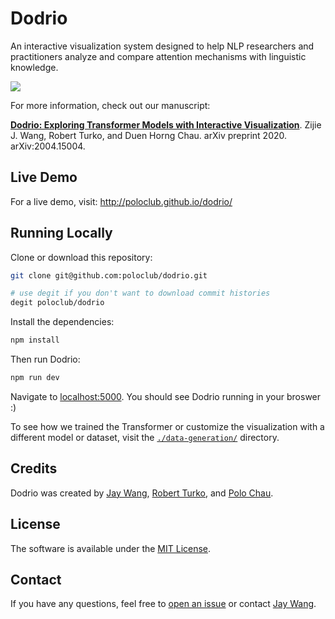 # Dodrio

An interactive visualization system designed to help NLP researchers and practitioners analyze and compare attention mechanisms with linguistic knowledge.

<a href="https://youtu.be/HnWIHWFbuUQ" target="_blank"><img src="https://i.imgur.com/sCsudVg.png" style="max-width:100%;"></a>

For more information, check out our manuscript:

[**Dodrio: Exploring Transformer Models with Interactive Visualization**](https://arxiv.org/abs/2004.15004).
Zijie J. Wang, Robert Turko, and Duen Horng Chau.
arXiv preprint 2020. arXiv:2004.15004.

## Live Demo

For a live demo, visit: http://poloclub.github.io/dodrio/

## Running Locally

Clone or download this repository:

```bash
git clone git@github.com:poloclub/dodrio.git

# use degit if you don't want to download commit histories
degit poloclub/dodrio
```

Install the dependencies:

```bash
npm install
```

Then run Dodrio:

```bash
npm run dev
```

Navigate to [localhost:5000](https://localhost:5000). You should see Dodrio running in your broswer :)

To see how we trained the Transformer or customize the visualization with a different model or dataset, visit the [`./data-generation/`](data-generation) directory.

## Credits

Dodrio was created by 
<a href="https://zijie.wang/">Jay Wang</a>,
<a href="https://www.linkedin.com/in/robert-turko/">Robert Turko</a>, and
<a href="https://www.cc.gatech.edu/~dchau/">Polo Chau</a>.

## License

The software is available under the [MIT License](https://github.com/poloclub/dodrio/blob/master/LICENSE).

## Contact

If you have any questions, feel free to [open an issue](https://github.com/poloclub/dodrio/issues/new/choose) or contact [Jay Wang](https://zijie.wang).